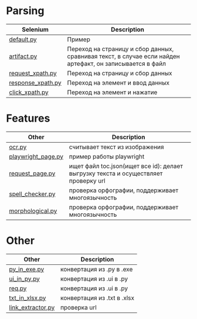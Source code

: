 Parsing
=========================================================================================================================================================================
| Selenium                                                  | Description                                                                                               |
| ----------------------------------------------------------| ----------------------------------------------------------------------------------------------------------|
| [default.py](parsing/default.py)                          | Пример                                                                                                    |
| [artifact.py](parsing/artifact.py)                        | Переход на страницу и сбор данных, сравнивая текст, в случае если найден артефакт, он записывается в файл |
| [request_xpath.py](parsing/request_xpath.py)              | Переход на страницу и сбор данных                                                                         |
| [response_xpath.py](parsing/response_xpath.py)            | Переход на элемент и ввод данных                                                                          |
| [click_xpath.py](parsing/click_xpath.py)                  | Переход на элемент и нажатие                                                                              |

Features
=========================================================================================================================================================================
| Other                                                     | Description                                                                                               |
| ----------------------------------------------------------| ----------------------------------------------------------------------------------------------------------|
| [ocr.py](features/ocr.py)                                 | считывает текст из изображения                                                                            |
| [playwright_page.py](features/playwright_page.py)         | пример работы playwright                                                                                  |
| [request_page.py](features/request_page.py)               | ищет файл toc.json(ищет все id): делает выгрузку текста и осуществляет проверку url                       |
| [spell_checker.py](features/spell_checker.py)             | проверка орфографии, поддерживает многоязычность                                                          |
| [morphological.py](features/morphological.py)             | проверка орфографии, поддерживает многоязычность                                                          |

Other
=========================================================================================================================================================================
| Other                                                     | Description                                                                                               |
| ----------------------------------------------------------| ----------------------------------------------------------------------------------------------------------|
| [py_in_exe.py](Other/py_in_exe.py)                        | конвертация из .py в .exe                                                                                 |
| [ui_in_py.py](Other/ui_in_py.py)                          | конвертация из .ui в .py                                                                                  |
| [req.py](Other/req.py)                                    | конвертация из .ui в .py                                                                                  |
| [txt_in_xlsx.py](Other/txt_in_xlsx.py)                    | конвертация из .txt в .xlsx                                                                               |
| [link_extractor.py](Other/link_extractor.py)              | проверка url                                                                                              |
